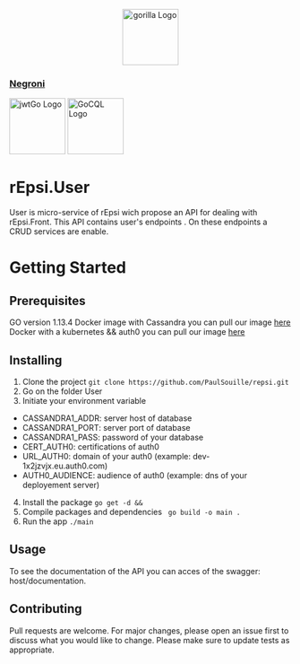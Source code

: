 <p align="center">
  <a href="https://www.gorillatoolkit.org/pkg/mux" target="blank"><img src="https://miro.medium.com/max/400/1*5QBUnkCjT_m0amIHeweqGg.png" width="100" alt="gorilla Logo" /></a>
 <a href="https://godoc.org/github.com/codegangsta/negroni" target="blank"><h3>Negroni</h3></a>
 <a href="https://godoc.org/github.com/dgrijalva/jwt-go" target="blank"><img src="https://cdn.ednsquare.com/s/*/a5f181f3-bb0e-4a25-8847-f973a266bd90.png" width="100" alt="jwtGo Logo" /></a>
 <a href="https://godoc.org/github.com/gocql/gocql" target="blank"><img src="https://gocql.github.io/gocql.png" width="100" alt="GoCQL Logo" /></a> 
</p>


# rEpsi.User
User is micro-service of rEpsi wich propose an API for dealing with rEpsi.Front.
This API contains  user's endpoints .
On these endpoints a CRUD services are enable. 
# Getting Started

## Prerequisites
 GO version 1.13.4
 Docker image with Cassandra you can pull our image [here](http://link)
 Docker with a kubernetes && auth0  you can pull our image [here]()
## Installing

1. Clone the project
```git clone https://github.com/PaulSouille/repsi.git```
2. Go on the folder User
3. Initiate your environment variable 
* CASSANDRA1_ADDR: server host of database
* CASSANDRA1_PORT: server port of database 
* CASSANDRA1_PASS: password of your database
* CERT_AUTH0: certifications of auth0
* URL_AUTH0: domain of your auth0 (example: dev-1x2jzvjx.eu.auth0.com)
* AUTH0_AUDIENCE: audience of auth0 (example: dns of your deployement server)
4. Install the package
```go get -d && ```
5. Compile packages and dependencies
``` go build -o main .```
6. Run the app
```./main```



## Usage
To see the documentation of the API you can acces of the swagger:  host/documentation.


## Contributing
Pull requests are welcome. For major changes, please open an issue first to discuss what you would like to change.
Please make sure to update tests as appropriate.
 
